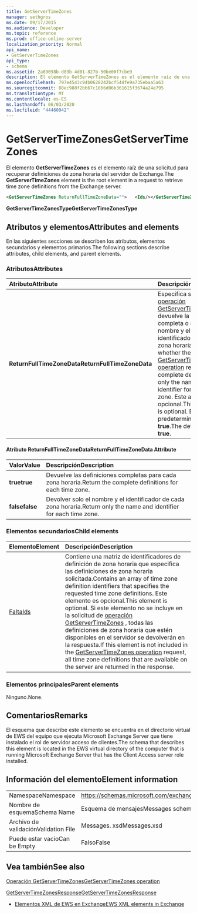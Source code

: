 ```yaml
---
title: GetServerTimeZones
manager: sethgros
ms.date: 09/17/2015
ms.audience: Developer
ms.topic: reference
ms.prod: office-online-server
localization_priority: Normal
api_name:
- GetServerTimeZones
api_type:
- schema
ms.assetid: 2a89098b-d89b-4d01-827b-50be00f7cbe9
description: El elemento GetServerTimeZones es el elemento raíz de una solicitud para recuperar definiciones de zona horaria del servidor de Exchange.
ms.openlocfilehash: 797e4543c94b0628242bcf544fe9a735ebaa5a63
ms.sourcegitcommit: 88ec988f2bb67c1866d06b361615f3674a24e795
ms.translationtype: MT
ms.contentlocale: es-ES
ms.lasthandoff: 06/03/2020
ms.locfileid: "44460942"
---
```

# <a name="getservertimezones"></a><span data-ttu-id="b5284-103">GetServerTimeZones</span><span class="sxs-lookup"><span data-stu-id="b5284-103">GetServerTimeZones</span></span>

<span data-ttu-id="b5284-104">El elemento **GetServerTimeZones** es el elemento raíz de una solicitud para recuperar definiciones de zona horaria del servidor de Exchange.</span><span class="sxs-lookup"><span data-stu-id="b5284-104">The **GetServerTimeZones** element is the root element in a request to retrieve time zone definitions from the Exchange server.</span></span> 
  
```xml
<GetServerTimeZones ReturnFullTimeZoneData="">   <Ids/></GetServerTimeZones>
```

 <span data-ttu-id="b5284-105">**GetServerTimeZonesType**</span><span class="sxs-lookup"><span data-stu-id="b5284-105">**GetServerTimeZonesType**</span></span>
## <a name="attributes-and-elements"></a><span data-ttu-id="b5284-106">Atributos y elementos</span><span class="sxs-lookup"><span data-stu-id="b5284-106">Attributes and elements</span></span>

<span data-ttu-id="b5284-107">En las siguientes secciones se describen los atributos, elementos secundarios y elementos primarios.</span><span class="sxs-lookup"><span data-stu-id="b5284-107">The following sections describe attributes, child elements, and parent elements.</span></span>
  
### <a name="attributes"></a><span data-ttu-id="b5284-108">Atributos</span><span class="sxs-lookup"><span data-stu-id="b5284-108">Attributes</span></span>

|<span data-ttu-id="b5284-109">**Atributo**</span><span class="sxs-lookup"><span data-stu-id="b5284-109">**Attribute**</span></span>|<span data-ttu-id="b5284-110">**Descripción**</span><span class="sxs-lookup"><span data-stu-id="b5284-110">**Description**</span></span>|
|:-----|:-----|
|<span data-ttu-id="b5284-111">**ReturnFullTimeZoneData**</span><span class="sxs-lookup"><span data-stu-id="b5284-111">**ReturnFullTimeZoneData**</span></span> <br/> |<span data-ttu-id="b5284-112">Especifica si la [operación GetServerTimeZones](getservertimezones-operation.md) devuelve la definición completa o solo el nombre y el identificador de cada zona horaria.</span><span class="sxs-lookup"><span data-stu-id="b5284-112">Specifies whether the [GetServerTimeZones operation](getservertimezones-operation.md) returns the complete definition or only the name and identifier for each time zone.</span></span> <span data-ttu-id="b5284-113">Este atributo es opcional.</span><span class="sxs-lookup"><span data-stu-id="b5284-113">This attribute is optional.</span></span> <span data-ttu-id="b5284-114">El valor predeterminado es **true**.</span><span class="sxs-lookup"><span data-stu-id="b5284-114">The default value is **true**.</span></span>  <br/> |
   
#### <a name="returnfulltimezonedata-attribute"></a><span data-ttu-id="b5284-115">Atributo ReturnFullTimeZoneData</span><span class="sxs-lookup"><span data-stu-id="b5284-115">ReturnFullTimeZoneData Attribute</span></span>

|<span data-ttu-id="b5284-116">**Valor**</span><span class="sxs-lookup"><span data-stu-id="b5284-116">**Value**</span></span>|<span data-ttu-id="b5284-117">**Descripción**</span><span class="sxs-lookup"><span data-stu-id="b5284-117">**Description**</span></span>|
|:-----|:-----|
|<span data-ttu-id="b5284-118">**true**</span><span class="sxs-lookup"><span data-stu-id="b5284-118">**true**</span></span> <br/> |<span data-ttu-id="b5284-119">Devuelve las definiciones completas para cada zona horaria.</span><span class="sxs-lookup"><span data-stu-id="b5284-119">Return the complete definitions for each time zone.</span></span>  <br/> |
|<span data-ttu-id="b5284-120">**false**</span><span class="sxs-lookup"><span data-stu-id="b5284-120">**false**</span></span> <br/> |<span data-ttu-id="b5284-121">Devolver solo el nombre y el identificador de cada zona horaria.</span><span class="sxs-lookup"><span data-stu-id="b5284-121">Return only the name and identifier for each time zone.</span></span>  <br/> |
   
### <a name="child-elements"></a><span data-ttu-id="b5284-122">Elementos secundarios</span><span class="sxs-lookup"><span data-stu-id="b5284-122">Child elements</span></span>

|<span data-ttu-id="b5284-123">**Elemento**</span><span class="sxs-lookup"><span data-stu-id="b5284-123">**Element**</span></span>|<span data-ttu-id="b5284-124">**Descripción**</span><span class="sxs-lookup"><span data-stu-id="b5284-124">**Description**</span></span>|
|:-----|:-----|
|[<span data-ttu-id="b5284-125">Falta</span><span class="sxs-lookup"><span data-stu-id="b5284-125">Ids</span></span>](ids.md) <br/> |<span data-ttu-id="b5284-126">Contiene una matriz de identificadores de definición de zona horaria que especifica las definiciones de zona horaria solicitada.</span><span class="sxs-lookup"><span data-stu-id="b5284-126">Contains an array of time zone definition identifiers that specifies the requested time zone definitions.</span></span> <span data-ttu-id="b5284-127">Este elemento es opcional.</span><span class="sxs-lookup"><span data-stu-id="b5284-127">This element is optional.</span></span> <span data-ttu-id="b5284-128">Si este elemento no se incluye en la solicitud de [operación GetServerTimeZones](getservertimezones-operation.md) , todas las definiciones de zona horaria que estén disponibles en el servidor se devolverán en la respuesta.</span><span class="sxs-lookup"><span data-stu-id="b5284-128">If this element is not included in the [GetServerTimeZones operation](getservertimezones-operation.md) request, all time zone definitions that are available on the server are returned in the response.</span></span>  <br/> |
   
### <a name="parent-elements"></a><span data-ttu-id="b5284-129">Elementos principales</span><span class="sxs-lookup"><span data-stu-id="b5284-129">Parent elements</span></span>

<span data-ttu-id="b5284-130">Ninguno.</span><span class="sxs-lookup"><span data-stu-id="b5284-130">None.</span></span>
  
## <a name="remarks"></a><span data-ttu-id="b5284-131">Comentarios</span><span class="sxs-lookup"><span data-stu-id="b5284-131">Remarks</span></span>

<span data-ttu-id="b5284-132">El esquema que describe este elemento se encuentra en el directorio virtual de EWS del equipo que ejecuta Microsoft Exchange Server que tiene instalado el rol de servidor acceso de clientes.</span><span class="sxs-lookup"><span data-stu-id="b5284-132">The schema that describes this element is located in the EWS virtual directory of the computer that is running Microsoft Exchange Server that has the Client Access server role installed.</span></span>
  
## <a name="element-information"></a><span data-ttu-id="b5284-133">Información del elemento</span><span class="sxs-lookup"><span data-stu-id="b5284-133">Element information</span></span>

|||
|:-----|:-----|
|<span data-ttu-id="b5284-134">Namespace</span><span class="sxs-lookup"><span data-stu-id="b5284-134">Namespace</span></span>  <br/> |https://schemas.microsoft.com/exchange/services/2006/messages  <br/> |
|<span data-ttu-id="b5284-135">Nombre de esquema</span><span class="sxs-lookup"><span data-stu-id="b5284-135">Schema Name</span></span>  <br/> |<span data-ttu-id="b5284-136">Esquema de mensajes</span><span class="sxs-lookup"><span data-stu-id="b5284-136">Messages schema</span></span>  <br/> |
|<span data-ttu-id="b5284-137">Archivo de validación</span><span class="sxs-lookup"><span data-stu-id="b5284-137">Validation File</span></span>  <br/> |<span data-ttu-id="b5284-138">Messages. xsd</span><span class="sxs-lookup"><span data-stu-id="b5284-138">Messages.xsd</span></span>  <br/> |
|<span data-ttu-id="b5284-139">Puede estar vacío</span><span class="sxs-lookup"><span data-stu-id="b5284-139">Can be Empty</span></span>  <br/> |<span data-ttu-id="b5284-140">Falso</span><span class="sxs-lookup"><span data-stu-id="b5284-140">False</span></span>  <br/> |
   
## <a name="see-also"></a><span data-ttu-id="b5284-141">Vea también</span><span class="sxs-lookup"><span data-stu-id="b5284-141">See also</span></span>



[<span data-ttu-id="b5284-142">Operación GetServerTimeZones</span><span class="sxs-lookup"><span data-stu-id="b5284-142">GetServerTimeZones operation</span></span>](getservertimezones-operation.md)
  
[<span data-ttu-id="b5284-143">GetServerTimeZonesResponse</span><span class="sxs-lookup"><span data-stu-id="b5284-143">GetServerTimeZonesResponse</span></span>](getservertimezonesresponse.md)


- [<span data-ttu-id="b5284-144">Elementos XML de EWS en Exchange</span><span class="sxs-lookup"><span data-stu-id="b5284-144">EWS XML elements in Exchange</span></span>](ews-xml-elements-in-exchange.md)

